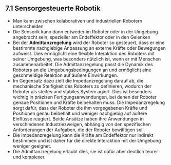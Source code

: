 ## 7.1 Sensorgesteuerte Robotik

- Man kann zwischen kolaborativen und industriellen Robotern unterscheiden
- Die Sensorik kann dann entweder im Roboter oder in der Umgebung angebracht sein, spezieller am Endeffektor oder in den Gelenken
- Bei der **Admittanzregelung** wird der Roboter so gesteuert, dass er eine bestimmte nachgiebige Anpassung an externe Kräfte oder Bewegungen aufweist. Dies ermöglicht eine flexible Interaktion des Roboters mit seiner Umgebung, was besonders nützlich ist, wenn er mit Menschen zusammenarbeitet. Die Admittanzregelung passt die Dynamik des Roboters an die Umgebungsbedingungen an und ermöglicht eine geschmeidige Reaktion auf äußere Einwirkungen.
- Im Gegensatz dazu zielt die Impedanzregelung darauf ab, die mechanische Steifigkeit des Roboters zu definieren, wodurch der Roboter als steifes und stabiles System agiert. Dies ist besonders wichtig in präzisen Fertigungsanwendungen, bei denen der Roboter genaue Positionen und Kräfte beibehalten muss. Die Impedanzregelung sorgt dafür, dass der Roboter die ihm vorgegebenen Kräfte und Positionen genau beibehält und weniger nachgiebig auf äußere Einflüsse reagiert. Beide Ansätze haben ihre Anwendungen in verschiedenen Industriezweigen, abhängig von den spezifischen Anforderungen der Aufgaben, die der Roboter bewältigen soll.
- Die Impedanzregelung kann die Kräfte am Endeffektor nur indirekt bestimmen und ist daher für die direkte Interaktion mit der Umgebung weniger geeignet.
- Die Admittanzregelung erlaubt dies, sie ist dafür aber deutlich teurer und komplexer.
